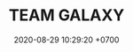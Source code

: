 ---
layout: teamCard
permalink: /team/:title.html
categories: LJ06 LIJ2 LIJ3 LIJ4 LIJ5 LIJ6 LIJ7 LIJ8 LIJ9
maincover: /assets/logos/TG.png
puntosLJMAYO24: 17
date: 2020-08-29 10:29:20 +0700
title: TEAM GALAXY
route: /liga-indigo
tag: johto042024
color: black
puntosLJ202404: 12
grupo: sur
background: '#F16C38'
cover: /assets/backCard.png
team: TEAM GALAXY
ID: TG
puntos: 3
pj: 2

pt1: 0
pj1: 0
#PARTIDO 2
j2: RONDA 2
maincover2: /assets/logos/TR.png
p2: TG
r2: 2
pp2: TR
rr2: 0
bg2: rock rock
pt2: 0
pj2: 0
#PARTIDO 3
maincover3: /assets/logos/ZODIAC.png
j3: RONDA 3
p3: TG
pp3: ZC
bg3: rock
r3: 0
rr3: 0
pt3: 0
pj3: 0
#PARTIDO 4
maincover4: /assets/logos/DFS.png
j4: RONDA 4
p4: TG
pp4: PEARL
bg4: rock rock
r4: 0
rr4: 0
pt4: 0
pj4: 0
#PARTIDO 5
maincover5: /assets/logos/TSA.png
j5: RONDA 5
p5: TG
pp5: TSA
bg5: rock 
r5: 0
rr5: 0
pt5: 0
pj5: 0
#PARTIDO 6
maincover6: /assets/logos/TXG.png
j6: RONDA 6
bg6: rock 
p6: TG
r6: 0
pp6: TXG
rr6: 0
pt6: 0
pj6: 0
#PARTIDO 7
maincover7: /assets/logos/ILEAGUE.png
j7: RONDA 7
p7: TG
pp7: IL
bg7: rock 
r7: 0
rr7: 0
pt7: 0
pj7: 0
#PARTIDO 8
maincover8: /assets/logos/LGN.png
j8: RONDA 8
bg8: rock 
p8: TG
pp8: MEW
r8: 0
rr8: 0
pt8: 0
pj8: 0
#PARTIDO 9
maincover9: /assets/logos/TA.png
j9: RONDA 9
bg9: rock
p9: TG
r9: 0
pp9: TA
rr9: 0
pt9: 0
pj9: 0

---